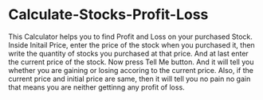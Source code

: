 # Calculate-Stocks-Profit-Loss
This Calculator helps you to find Profit and Loss on your purchased Stock. 
Inside Initail Price, enter the price of the stock when you purchased it,
then write the quantity of stocks you purchased at that price.
And at last enter the current price of the stock.
Now press Tell Me button.
And it will tell you whether you are gaining or losing accoring to the current price.
Also, if the current price and initial price are same, then it will tell you no pain no gain that means you are neither gettinng any profit of loss.
